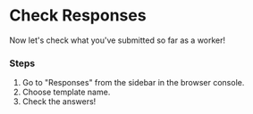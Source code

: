 # Check Responses

Now let's check what you've submitted so far as a worker!

### Steps

1. Go to "Responses" from the sidebar in the browser console.
2. Choose template name.
3. Check the answers!

